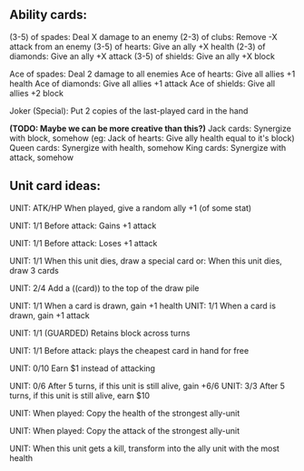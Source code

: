 

## Ability cards:

(3-5) of spades: Deal X damage to an enemy
(2-3) of clubs: Remove -X attack from an enemy
(3-5) of hearts: Give an ally +X health
(2-3) of diamonds: Give an ally +X attack
(3-5) of shields: Give an ally +X block

Ace of spades: Deal 2 damage to all enemies
Ace of hearts: Give all allies +1 health
Ace of diamonds: Give all allies +1 attack
Ace of shields: Give all allies +2 block


Joker (Special):
Put 2 copies of the last-played card in the hand


**(TODO: Maybe we can be more creative than this?)**
Jack cards: Synergize with block, somehow
    (eg: Jack of hearts: Give ally health equal to it's block)
Queen cards: Synergize with health, somehow
King cards: Synergize with attack, somehow






## Unit card ideas:

UNIT: ATK/HP
When played, give a random ally +1 (of some stat)

UNIT: 1/1
Before attack: Gains +1 attack

UNIT: 1/1
Before attack: Loses +1 attack

UNIT: 1/1
When this unit dies, draw a special card
or:
When this unit dies, draw 3 cards

UNIT: 2/4
Add a ((card)) to the top of the draw pile

UNIT: 1/1
When a card is drawn, gain +1 health
UNIT: 1/1
When a card is drawn, gain +1 attack

UNIT: 1/1
(GUARDED) Retains block across turns

UNIT: 1/1
Before attack: plays the cheapest card in hand for free

UNIT: 0/10
Earn $1 instead of attacking

UNIT: 0/6
After 5 turns, if this unit is still alive, gain +6/6
UNIT: 3/3
After 5 turns, if this unit is still alive, earn $10

UNIT:
When played: Copy the health of the strongest ally-unit

UNIT:
When played: Copy the attack of the strongest ally-unit

UNIT:
When this unit gets a kill, transform into the ally unit with the most health


